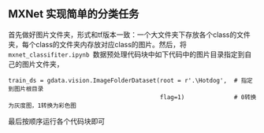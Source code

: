 ## MXNet 实现简单的分类任务
首先做好图片文件夹，形式和tf版本一致：一个大文件夹下存放各个class的文件夹，每个class的文件夹内存放对应class的图片。然后，将`mxnet_classifiter.ipynb `数据预处理代码块中如下代码中的图片目录指定到自己的图片文件夹，<br>
```
train_ds = gdata.vision.ImageFolderDataset(root = r'.\Hotdog',  # 指定到图片根目录
                                           flag=1)              # 0转换为灰度图，1转换为彩色图
```
最后按顺序运行各个代码块即可

